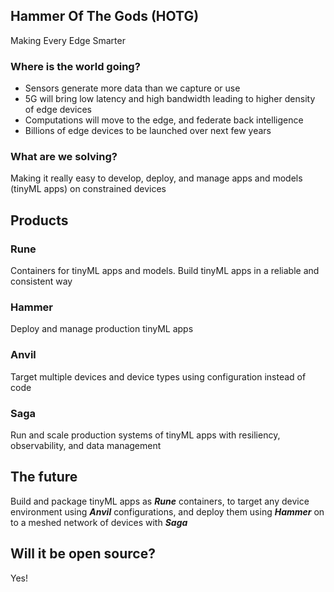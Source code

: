 ## Hammer Of The Gods (HOTG)

Making Every Edge Smarter

### Where is the world going?
- Sensors generate more data than we capture or use
- 5G will bring low latency and high bandwidth leading to higher density of edge devices
- Computations will move to the edge, and federate back intelligence
- Billions of edge devices to be launched over next few years

### What are we solving?
Making it really easy to develop, deploy, and manage apps and models (tinyML apps) on constrained devices

## Products

### Rune
Containers for tinyML apps and models. Build tinyML apps in a reliable and consistent way

### Hammer
Deploy and manage production tinyML apps

### Anvil
Target multiple devices and device types using configuration instead of code

### Saga
Run and scale production systems of tinyML apps with resiliency, observability, and data management

## The future

Build and package tinyML apps as **_Rune_** containers, to target any device environment using **_Anvil_** configurations, and deploy them using **_Hammer_** on to a meshed network of devices with **_Saga_**

## Will it be open source?
Yes!

